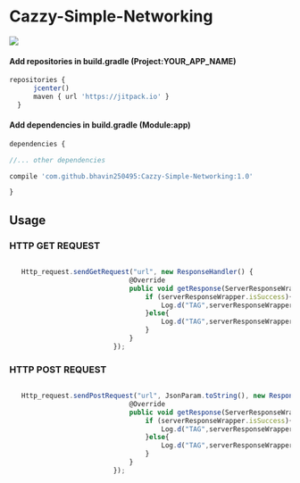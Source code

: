 # Cazzy-Simple-Networking

[![](https://jitpack.io/v/bhavin250495/Cazzy-Simple-Networking.svg)](https://jitpack.io/#bhavin250495/Cazzy-Simple-Networking)


#### Add repositories in build.gradle (Project:YOUR_APP_NAME)

  ```javascript
  repositories {
        jcenter()
        maven { url 'https://jitpack.io' }
    }
  ```
  
  #### Add dependencies in build.gradle (Module:app)

  ```javascript
  dependencies {
  
  //... other dependencies
  
  compile 'com.github.bhavin250495:Cazzy-Simple-Networking:1.0'
  
  }
  ```
  
  ## Usage
  
  
   ### HTTP GET REQUEST
  
  ```javascript 
  
     Http_request.sendGetRequest("url", new ResponseHandler() {
                                @Override
                                public void getResponse(ServerResponseWrapper serverResponseWrapper) {
                                    if (serverResponseWrapper.isSuccess){
                                        Log.d("TAG",serverResponseWrapper.response);
                                    }else{
                                        Log.d("TAG",serverResponseWrapper.response);
                                    }
                                }
                            });
  
  ```
  
  
  
  ### HTTP **POST** REQUEST
  
  ```javascript 
  
     Http_request.sendPostRequest("url", JsonParam.toString(), new ResponseHandler() {
                                @Override
                                public void getResponse(ServerResponseWrapper serverResponseWrapper) {
                                    if (serverResponseWrapper.isSuccess){
                                        Log.d("TAG",serverResponseWrapper.response);
                                    }else{
                                        Log.d("TAG",serverResponseWrapper.response);
                                    }
                                }
                            });
  
  ```
  
 
  
  
  
  
